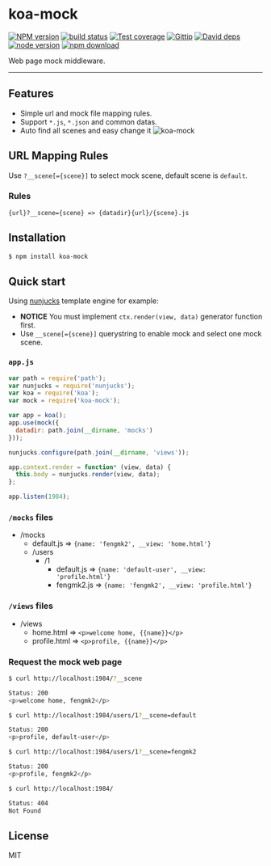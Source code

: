 koa-mock
=======

[![NPM version][npm-image]][npm-url]
[![build status][travis-image]][travis-url]
[![Test coverage][coveralls-image]][coveralls-url]
[![Gittip][gittip-image]][gittip-url]
[![David deps][david-image]][david-url]
[![node version][node-image]][node-url]
[![npm download][download-image]][download-url]

[npm-image]: https://img.shields.io/npm/v/koa-mock.svg?style=flat-square
[npm-url]: https://npmjs.org/package/koa-mock
[travis-image]: https://img.shields.io/travis/koajs/mock.svg?style=flat-square
[travis-url]: https://travis-ci.org/koajs/mock
[coveralls-image]: https://img.shields.io/coveralls/koajs/mock.svg?style=flat-square
[coveralls-url]: https://coveralls.io/r/koajs/koa-mock?branch=master
[gittip-image]: https://img.shields.io/gittip/fengmk2.svg?style=flat-square
[gittip-url]: https://www.gittip.com/fengmk2/
[david-image]: https://img.shields.io/david/koajs/koa-mock.svg?style=flat-square
[david-url]: https://david-dm.org/koajs/koa-mock
[node-image]: https://img.shields.io/badge/node.js-%3E=_0.11-green.svg?style=flat-square
[node-url]: http://nodejs.org/download/
[download-image]: https://img.shields.io/npm/dm/koa-mock.svg?style=flat-square
[download-url]: https://npmjs.org/package/koa-mock

Web page mock middleware.

---

## Features

- Simple url and mock file mapping rules.
- Support `*.js`, `*.json` and common datas.
- Auto find all scenes and easy change it
![koa-mock](https://cloud.githubusercontent.com/assets/156269/5139054/be4f779e-7193-11e4-8a8d-87f12c9a1dbc.gif)


## URL Mapping Rules

Use `?__scene[={scene}]` to select mock scene, default scene is `default`.

### Rules

```
{url}?__scene={scene} => {datadir}{url}/{scene}.js
```

## Installation

```bash
$ npm install koa-mock
```

## Quick start

Using [nunjucks] template engine for example:

- **NOTICE** You must implement `ctx.render(view, data)` generator function first.
- Use `__scene[={scene}]` querystring to enable mock and select one mock scene.

### `app.js`

```js
var path = require('path');
var nunjucks = require('nunjucks');
var koa = require('koa');
var mock = require('koa-mock');

var app = koa();
app.use(mock({
  datadir: path.join(__dirname, 'mocks')
}));

nunjucks.configure(path.join(__dirname, 'views'));

app.context.render = function* (view, data) {
  this.body = nunjucks.render(view, data);
};

app.listen(1984);
```

### `/mocks` files

- /mocks
  - default.js => `{name: 'fengmk2', __view: 'home.html'}`
  - /users
    - /1
      - default.js => `{name: 'default-user', __view: 'profile.html'}`
      - fengmk2.js => `{name: 'fengmk2', __view: 'profile.html'}`

### `/views` files

- /views
  - home.html => `<p>welcome home, {{name}}</p>`
  - profile.html => `<p>profile, {{name}}</p>`

### Request the mock web page

```bash
$ curl http://localhost:1984/?__scene

Status: 200
<p>welcome home, fengmk2</p>

$ curl http://localhost:1984/users/1?__scene=default

Status: 200
<p>profile, default-user</p>

$ curl http://localhost:1984/users/1?__scene=fengmk2

Status: 200
<p>profile, fengmk2</p>

$ curl http://localhost:1984/

Status: 404
Not Found
```


## License

MIT


[nunjucks]: https://github.com/mozilla/nunjucks

